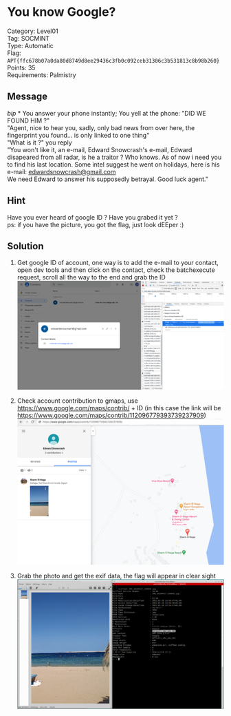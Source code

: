 # You know Google?

Category: Level01  
Tag: SOCMINT  
Type: Automatic  
Flag: `APT{ffc678b07a0da80d8749d8ee29436c3fb0c092ceb31306c3b531813c8b98b260}`  
Points: 35  
Requirements: Palmistry

## Message

*bip* \* You answer your phone instantly; You yell at the phone: "DID WE FOUND HIM ?"  
"Agent, nice to hear you, sadly, only bad news from over here, the fingerprint you found... is only linked to one thing"  
"What is it ?" you reply  
"You won't like it, an e-mail, Edward Snowcrash's e-mail, Edward disapeared from all radar, is he a traitor ? Who knows. As of now i need you to find his last location. Some intel suggest he went on holidays, here is his e-mail: edwardsnowcrash@gmail.com  
We need Edward to answer his supposedly betrayal. Good luck agent."

## Hint

Have you ever heard of google ID ? Have you grabed it yet ?  
ps: if you have the picture, you got the flag, just look dEEper :)  

## Solution

1. Get google ID of account, one way is to add the e-mail to your contact, open dev tools and then click on the contact, check the batchexecute request, scroll all the way to the end and grab the ID  
![contact](contact.png)

2. Check account contribution to gmaps, use https://www.google.com/maps/contrib/ + ID (in this case the link will be https://www.google.com/maps/contrib/112096779393739237909)  
![contribution_gmaps](contribution_gmaps.png)

3. Grab the photo and get the exif data, the flag will appear in clear sight  
![exif_data_on_image](exif_data_on_image.png)
